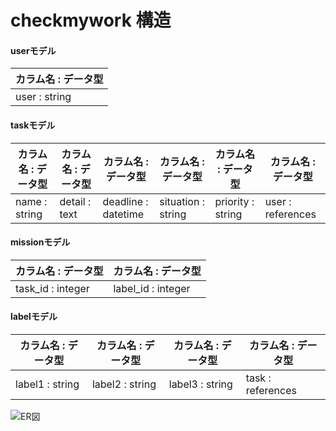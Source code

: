 # checkmywork 構造

#### userモデル

|カラム名 : データ型  |
|---|
|user : string  |

#### taskモデル

|カラム名 : データ型  |カラム名 : データ型  |カラム名 : データ型  |カラム名 : データ型  |カラム名 : データ型  |カラム名 : データ型  |
|---|---|---|---|---|---|
|name : string  |detail : text  |deadline : datetime  |situation : string  |priority : string  |user : references  |

#### missionモデル
|カラム名 : データ型  |カラム名 : データ型  |
|---|---|
|task_id : integer  |label_id : integer  |

#### labelモデル

|カラム名 : データ型  |カラム名 : データ型  |カラム名 : データ型  |カラム名 : データ型  |
|---|---|---|---|
|label1 : string  |label2 : string  |label3 : string  |task : references  |

![ER図](/docs/ER図.png)
